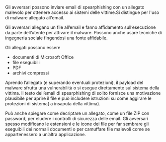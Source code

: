 Gli avversari possono inviare email di spearphishing con un allegato malevolo per ottenere accesso ai sistemi delle vittime.Si distingue per l'uso di malware allegato all'email. 

Gli avversari allegano un file all’email e fanno affidamento sull’esecuzione da parte dell’utente per attivare il malware. Possono anche usare tecniche di ingegneria sociale fingendosi una fonte affidabile.

Gli allegati possono essere
- documenti di Microsoft Office
- file eseguibili
- PDF
- archivi compressi

Aprendo l’allegato (e superando eventuali protezioni), il payload del malware sfrutta una vulnerabilità o si esegue direttamente sul sistema della vittima. Il testo dell’email di spearphishing di solito fornisce una motivazione plausibile per aprire il file e può includere istruzioni su come aggirare le protezioni di sistema( a insaputa della vittima). 

Può anche spiegare come decriptare un allegato, come un file ZIP con password, per eludere i controlli di sicurezza delle email. Gli avversari spesso modificano le estensioni e le icone dei file per far sembrare gli eseguibili dei normali documenti o per camuffare file malevoli come se appartenessero a un’altra applicazione.